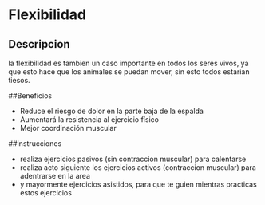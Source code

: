 # Flexibilidad

## Descripcion
la flexibilidad es tambien un caso importante en todos los seres vivos, ya que esto hace que los animales se puedan mover, sin esto todos estarian tiesos.

##Beneficios
- Reduce el riesgo de dolor en la parte baja de la espalda
- Aumentará la resistencia al ejercicio físico
- Mejor coordinación muscular 

##instrucciones
- realiza ejercicios pasivos (sin contraccion muscular) para calentarse
- realiza acto siguiente los ejercicios activos (contraccion muscular) para adentrarse en la area
- y mayormente ejercicios asistidos, para que te guien mientras practicas estos ejercicios
